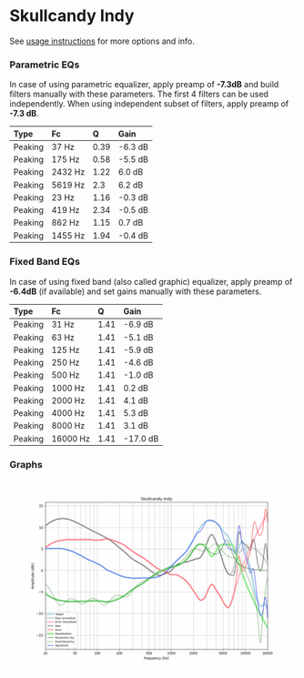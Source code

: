 # Skullcandy Indy
See [usage instructions](https://github.com/jaakkopasanen/AutoEq#usage) for more options and info.

### Parametric EQs
In case of using parametric equalizer, apply preamp of **-7.3dB** and build filters manually
with these parameters. The first 4 filters can be used independently.
When using independent subset of filters, apply preamp of **-7.3 dB**.

| Type    | Fc      |    Q | Gain    |
|:--------|:--------|:-----|:--------|
| Peaking | 37 Hz   | 0.39 | -6.3 dB |
| Peaking | 175 Hz  | 0.58 | -5.5 dB |
| Peaking | 2432 Hz | 1.22 | 6.0 dB  |
| Peaking | 5619 Hz | 2.3  | 6.2 dB  |
| Peaking | 23 Hz   | 1.16 | -0.3 dB |
| Peaking | 419 Hz  | 2.34 | -0.5 dB |
| Peaking | 862 Hz  | 1.15 | 0.7 dB  |
| Peaking | 1455 Hz | 1.94 | -0.4 dB |

### Fixed Band EQs
In case of using fixed band (also called graphic) equalizer, apply preamp of **-6.4dB**
(if available) and set gains manually with these parameters.

| Type    | Fc       |    Q | Gain     |
|:--------|:---------|:-----|:---------|
| Peaking | 31 Hz    | 1.41 | -6.9 dB  |
| Peaking | 63 Hz    | 1.41 | -5.1 dB  |
| Peaking | 125 Hz   | 1.41 | -5.9 dB  |
| Peaking | 250 Hz   | 1.41 | -4.6 dB  |
| Peaking | 500 Hz   | 1.41 | -1.0 dB  |
| Peaking | 1000 Hz  | 1.41 | 0.2 dB   |
| Peaking | 2000 Hz  | 1.41 | 4.1 dB   |
| Peaking | 4000 Hz  | 1.41 | 5.3 dB   |
| Peaking | 8000 Hz  | 1.41 | 3.1 dB   |
| Peaking | 16000 Hz | 1.41 | -17.0 dB |

### Graphs
![](./Skullcandy%20Indy.png)